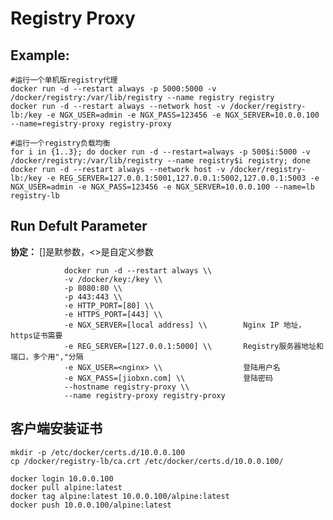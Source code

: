 Registry Proxy
===

## Example:

    #运行一个单机版registry代理
    docker run -d --restart always -p 5000:5000 -v /docker/registry:/var/lib/registry --name registry registry
    docker run -d --restart always --network host -v /docker/registry-lb:/key -e NGX_USER=admin -e NGX_PASS=123456 -e NGX_SERVER=10.0.0.100 --name=registry-proxy registry-proxy

    #运行一个registry负载均衡
    for i in {1..3}; do docker run -d --restart=always -p 500$i:5000 -v /docker/registry:/var/lib/registry --name registry$i registry; done
    docker run -d --restart always --network host -v /docker/registry-lb:/key -e REG_SERVER=127.0.0.1:5001,127.0.0.1:5002,127.0.0.1:5003 -e NGX_USER=admin -e NGX_PASS=123456 -e NGX_SERVER=10.0.0.100 --name=lb registry-lb

## Run Defult Parameter
**协定：** []是默参数，<>是自定义参数

				docker run -d --restart always \\
				-v /docker/key:/key \\
				-p 8080:80 \\
				-p 443:443 \\
				-e HTTP_PORT=[80] \\
				-e HTTPS_PORT=[443] \\
				-e NGX_SERVER=[local address] \\        Nginx IP 地址，https证书需要
				-e REG_SERVER=[127.0.0.1:5000] \\       Registry服务器地址和端口，多个用","分隔
				-e NGX_USER=<nginx> \\                  登陆用户名
				-e NGX_PASS=[jiobxn.com] \\             登陆密码
				--hostname registry-proxy \\
				--name registry-proxy registry-proxy

## 客户端安装证书

    mkdir -p /etc/docker/certs.d/10.0.0.100
    cp /docker/registry-lb/ca.crt /etc/docker/certs.d/10.0.0.100/

    docker login 10.0.0.100
    docker pull alpine:latest
    docker tag alpine:latest 10.0.0.100/alpine:latest
    docker push 10.0.0.100/alpine:latest
